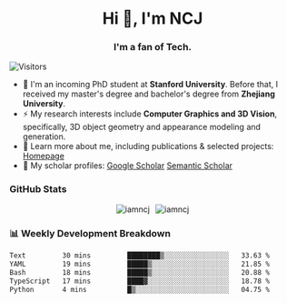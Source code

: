 <h1 align="center">Hi 👋, I'm NCJ</h1>
<h3 align="center">I'm a fan of Tech.</h3>

![Visitors](https://visitor-badge.laobi.icu/badge?page_id=iamNCJ)

- 🌱 I'm an incoming PhD student at **Stanford University**. Before that, I received my master's degree and bachelor's degree from **Zhejiang University**.
- ⚡ My research interests include **Computer Graphics and 3D Vision**, specifically, 3D object geometry and appearance modeling and generation.
- 🚀 Learn more about me, including publications & selected projects: [Homepage](https://www.chong-zeng.com)
- 📖 My scholar profiles: [Google Scholar](https://scholar.google.com/citations?user=4dID7zIAAAAJ) [Semantic Scholar](https://www.semanticscholar.org/author/Chong-Zeng/2223946708)

</p>

<h3 align="left">GitHub Stats</h3>

<div style="display: flex; gap: 10px; justify-content: center; align-items: center;">
  <img src="https://github-readme-stats.vercel.app/api?username=iamncj&show_icons=true&locale=en" alt="iamncj" />
  <img src="https://github-readme-streak-stats-omega-eight.vercel.app/?user=iamncj&card_width=467" alt="iamncj" />
</div>

<h3 align="left">📊 Weekly Development Breakdown</h3>

<!--START_SECTION:waka-->

```txt
Text         30 mins         ████████▒░░░░░░░░░░░░░░░░   33.63 %
YAML         19 mins         █████▒░░░░░░░░░░░░░░░░░░░   21.85 %
Bash         18 mins         █████▒░░░░░░░░░░░░░░░░░░░   20.88 %
TypeScript   17 mins         ████▓░░░░░░░░░░░░░░░░░░░░   18.78 %
Python       4 mins          █▒░░░░░░░░░░░░░░░░░░░░░░░   04.75 %
```

<!--END_SECTION:waka-->
